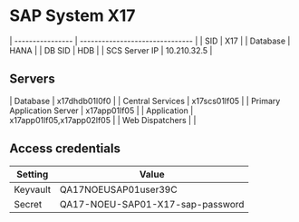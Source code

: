 # SAP System X17

| ---------------- | ------------------------------- |
| SID              | X17                          |
| Database         | HANA                     |
| DB SID           | HDB                       |
| SCS Server IP    | 10.210.32.5                    |

## Servers
| Database                    | x17dhdb01l0f0          |
| Central Services            | x17scs01lf05         |
| Primary Application Server  | x17app01lf05          |
| Application                 | x17app01lf05,x17app02lf05 |
| Web Dispatchers             |      |


## Access credentials

| Setting          | Value                           |
| ---------------- | ------------------------------- |
| Keyvault         | QA17NOEUSAP01user39C                      |
| Secret           | QA17-NOEU-SAP01-X17-sap-password                |
